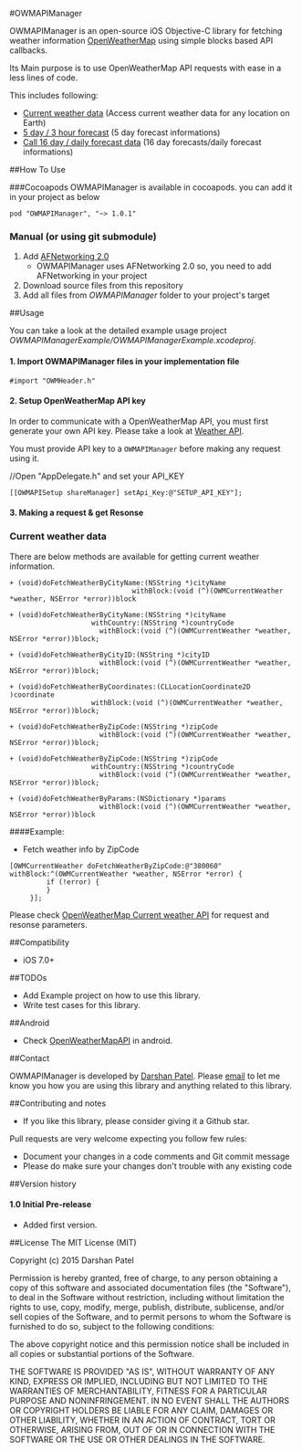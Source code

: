 #OWMAPIManager

OWMAPIManager is an open-source iOS Objective-C library for fetching weather information [OpenWeatherMap][1] using simple blocks based API callbacks.

Its Main purpose is to use OpenWeatherMap API requests with ease in a less lines of code. 

This includes following:

 - [Current weather data][2] (Access current weather data for any location on Earth)
 - [5 day / 3 hour forecast][3] (5 day forecast informations)
 - [Call 16 day / daily forecast data][4]  (16 day forecasts/daily forecast informations)

##How To Use

###Cocoapods
OWMAPIManager is available in cocoapods. you can add it in your project as below

`pod "OWMAPIManager", "~> 1.0.1"`

### Manual (or using git submodule)
 1. Add [AFNetworking 2.0][4]
    - OWMAPIManager uses AFNetworking 2.0 so, you need to add AFNetworking in your project 
 2. Download source files from this repository
 3. Add all files from *OWMAPIManager* folder to your project's target

##Usage

You can take a look at the detailed example usage project *OWMAPIManagerExample/OWMAPIManagerExample.xcodeproj*.

#### 1. Import OWMAPIManager files in your implementation file

`#import "OWMHeader.h"`

#### 2. Setup OpenWeatherMap API key

In order to communicate with a OpenWeatherMap API, you must first generate your own API key. Please take a look at [Weather API][5].

You must provide API key to a `OWMAPIManager` before making any request using it.

//Open "AppDelegate.h" and set your API_KEY

`[[OWMAPISetup shareManager] setApi_Key:@"SETUP_API_KEY"];`

#### 3. Making a request & get Resonse

### Current weather data

There are below methods are available for getting current weather information.

```
+ (void)doFetchWeatherByCityName:(NSString *)cityName
                              withBlock:(void (^)(OWMCurrentWeather *weather, NSError *error))block
```
```							  
+ (void)doFetchWeatherByCityName:(NSString *)cityName
                    withCountry:(NSString *)countryCode
                      withBlock:(void (^)(OWMCurrentWeather *weather, NSError *error))block;
```					 
```
+ (void)doFetchWeatherByCityID:(NSString *)cityID
                      withBlock:(void (^)(OWMCurrentWeather *weather, NSError *error))block;
```
```
+ (void)doFetchWeatherByCoordinates:(CLLocationCoordinate2D )coordinate
                    withBlock:(void (^)(OWMCurrentWeather *weather, NSError *error))block;
```
```
+ (void)doFetchWeatherByZipCode:(NSString *)zipCode
                      withBlock:(void (^)(OWMCurrentWeather *weather, NSError *error))block;
```
```
+ (void)doFetchWeatherByZipCode:(NSString *)zipCode
                    withCountry:(NSString *)countryCode
                      withBlock:(void (^)(OWMCurrentWeather *weather, NSError *error))block;
```
```
+ (void)doFetchWeatherByParams:(NSDictionary *)params
                      withBlock:(void (^)(OWMCurrentWeather *weather, NSError *error))block
```
####Example:
- Fetch weather info by ZipCode

```
[OWMCurrentWeather doFetchWeatherByZipCode:@"380060" withBlock:^(OWMCurrentWeather *weather, NSError *error) {
         if (!error) {  
         }
     }];	 

```

Please check [OpenWeatherMap Current weather API][2] for request and resonse parameters.


##Compatibility

 - iOS 7.0+

##TODOs

- Add Example project on how to use this library.
- Write test cases for this library.

##Android
- Check [OpenWeatherMapAPI](https://github.com/pchauhan/OpenWeatherMapAPI) in android.

##Contact

OWMAPIManager is developed by [Darshan Patel](http://iosexception.com). Please [email](mailto:developer.ios89@gmail.com) to let me know you how you are using this library and anything related to this library.

##Contributing and notes

 - If you like this library, please consider giving it a Github star.

Pull requests are very welcome expecting you follow few rules:

 - Document your changes in a code comments and Git commit message
 - Please do make sure your changes don't trouble with any existing code

##Version history

#### 1.0 Initial Pre-release
- Added first version.

##License
The MIT License (MIT)

Copyright (c) 2015 Darshan Patel

Permission is hereby granted, free of charge, to any person obtaining a copy
of this software and associated documentation files (the "Software"), to deal
in the Software without restriction, including without limitation the rights
to use, copy, modify, merge, publish, distribute, sublicense, and/or sell
copies of the Software, and to permit persons to whom the Software is
furnished to do so, subject to the following conditions:

The above copyright notice and this permission notice shall be included in
all copies or substantial portions of the Software.

THE SOFTWARE IS PROVIDED "AS IS", WITHOUT WARRANTY OF ANY KIND, EXPRESS OR
IMPLIED, INCLUDING BUT NOT LIMITED TO THE WARRANTIES OF MERCHANTABILITY,
FITNESS FOR A PARTICULAR PURPOSE AND NONINFRINGEMENT. IN NO EVENT SHALL THE
AUTHORS OR COPYRIGHT HOLDERS BE LIABLE FOR ANY CLAIM, DAMAGES OR OTHER
LIABILITY, WHETHER IN AN ACTION OF CONTRACT, TORT OR OTHERWISE, ARISING FROM,
OUT OF OR IN CONNECTION WITH THE SOFTWARE OR THE USE OR OTHER DEALINGS IN
THE SOFTWARE.


  [1]:http://openweathermap.org/api
  [2]:http://openweathermap.org/current
  [3]:http://openweathermap.org/forecast5
  [4]:http://openweathermap.org/forecast16
  [5]:http://openweathermap.org/api
  

